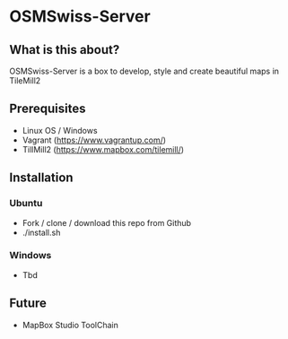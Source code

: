 # OSMSwiss-Server

## What is this about?
OSMSwiss-Server is a box to develop, style and create beautiful maps in TileMill2

## Prerequisites
* Linux OS / Windows
* Vagrant (https://www.vagrantup.com/)
* TillMill2 (https://www.mapbox.com/tilemill/)

## Installation
### Ubuntu
* Fork / clone / download this repo from Github
* ./install.sh

### Windows
* Tbd

## Future
* MapBox Studio ToolChain

